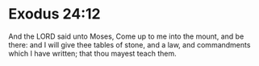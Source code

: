 # Exodus 24:12

And the LORD said unto Moses, Come up to me into the mount, and be there: and I will give thee tables of stone, and a law, and commandments which I have written; that thou mayest teach them.